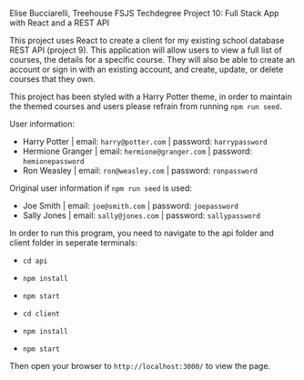 Elise Bucciarelli, Treehouse FSJS Techdegree Project 10: Full Stack App with React and a REST API

This project uses React to create a client for my existing school database REST API (project 9). This application will allow users to view a full list of courses, the details for a specific course. They will also be able to create an account or sign in with an existing account, and create, update, or delete courses that they own.

This project has been styled with a Harry Potter theme, in order to maintain the themed courses and users please refrain from running `npm run seed`. 

User information:
- Harry Potter | email: `harry@potter.com` | password: `harrypassword`
- Hermione Granger | email: `hermione@granger.com` | password: `hemionepassword`
- Ron Weasley | email: `ron@weasley.com` | password: `ronpassword`

Original user information if `npm run seed` is used:
- Joe Smith | email: `joe@smith.com` | password: `joepassword`
- Sally Jones | email: `sally@jones.com` | password: `sallypassword`

In order to run this program, you need to navigate to the api folder and client folder in seperate terminals:
- `cd api`
- `npm install` 
- `npm start`

- `cd client`
- `npm install`
- `npm start`

Then open your browser to `http://localhost:3000/` to view the page.
